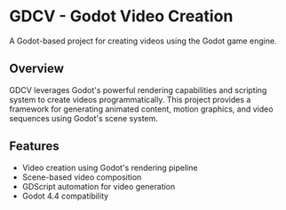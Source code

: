 # GDCV - Godot Video Creation

A Godot-based project for creating videos using the Godot game engine.

## Overview

GDCV leverages Godot's powerful rendering capabilities and scripting system to create videos programmatically. This project provides a framework for generating animated content, motion graphics, and video sequences using Godot's scene system.

## Features

- Video creation using Godot's rendering pipeline
- Scene-based video composition
- GDScript automation for video generation
- Godot 4.4 compatibility
